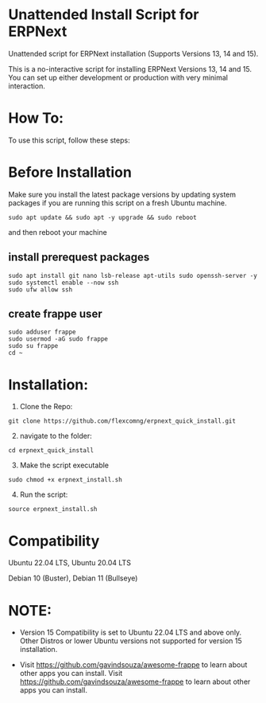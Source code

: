 # Unattended Install Script for ERPNext
Unattended script for ERPNext installation (Supports Versions 13, 14 and 15).

This is a no-interactive script for installing ERPNext Versions 13, 14 and 15. You can set up either development or production with very minimal interaction.

# How To:
To use this script, follow these steps:

# Before Installation

Make sure you install the latest package versions by updating system packages if you are running this script on a fresh Ubuntu machine.

```
sudo apt update && sudo apt -y upgrade && sudo reboot
```
and then reboot your machine

## install prerequest packages

```
sudo apt install git nano lsb-release apt-utils sudo openssh-server -y
sudo systemctl enable --now ssh
sudo ufw allow ssh
```

## create frappe user

```
sudo adduser frappe
sudo usermod -aG sudo frappe
sudo su frappe
cd ~
```

# Installation:

1. Clone the Repo:
```
git clone https://github.com/flexcomng/erpnext_quick_install.git
```
2. navigate to the folder:
```
cd erpnext_quick_install
```
3. Make the script executable
```
sudo chmod +x erpnext_install.sh
```
4. Run the script:
```
source erpnext_install.sh
```
# Compatibility

Ubuntu 22.04 LTS,
Ubuntu 20.04 LTS

Debian 10 (Buster),
Debian 11 (Bullseye)

# NOTE:

- Version 15 Compatibility is set to Ubuntu 22.04 LTS and above only. Other Distros or lower Ubuntu versions not supported for version 15 installation.

- Visit https://github.com/gavindsouza/awesome-frappe to learn about other apps you can install.
Visit https://github.com/gavindsouza/awesome-frappe to learn about other apps you can install.

